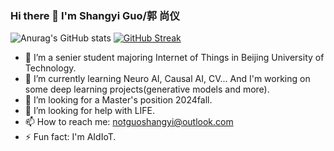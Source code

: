 ### Hi there 👋 I'm Shangyi Guo/郭 尚仪

![Anurag's GitHub stats](https://github-readme-stats.vercel.app/api?username=CaptainCCCP&show_icons=true&theme=transparent)
[![GitHub Streak](https://github-readme-streak-stats.herokuapp.com/?user=CaptainCCCP)](https://git.io/streak-stats)

- 🔭 I’m a senier student majoring Internet of Things in Beijing University of Technology.
- 🌱 I’m currently learning Neuro AI, Causal AI, CV... And I'm working on some deep learning projects(generative models and more).
- 👯 I’m looking for a Master's position 2024fall.
- 🤔 I’m looking for help with LIFE.
- 📫 How to reach me: notguoshangyi@outlook.com
- ⚡ Fun fact: I'm AIdIoT.
